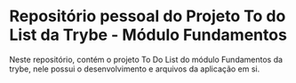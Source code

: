 # Repositório pessoal do Projeto To do List da Trybe - Módulo Fundamentos

Neste repositório, contém o projeto To Do List do módulo Fundamentos da trybe, nele possui o desenvolvimento e arquivos da aplicação em si.

